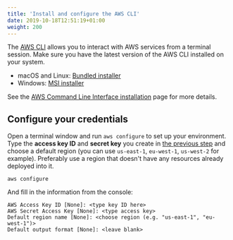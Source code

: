 ```yaml
---
title: 'Install and configure the AWS CLI'
date: 2019-10-18T12:51:19+01:00
weight: 200
---
```


The [AWS CLI](https://aws.amazon.com/cli/) allows you to interact with AWS services from a terminal session.
Make sure you have the latest version of the AWS CLI installed on your system.

 * macOS and Linux: [Bundled installer](https://docs.aws.amazon.com/cli/latest/userguide/awscli-install-bundle.html#install-bundle-other)
 * Windows: [MSI installer](https://docs.aws.amazon.com/cli/latest/userguide/install-windows.html#install-msi-on-windows)

See the [AWS Command Line Interface installation](https://docs.aws.amazon.com/cli/latest/userguide/installing.html) page for more details.

## Configure your credentials

Open a terminal window and run `aws configure` to set up your environment. Type
the **access key ID** and **secret key** you create in [the previous step](../100-account) and choose a default region (you can
use `us-east-1`, `eu-west-1`, `us-west-2` for example). Preferably use a region
that doesn't have any resources already deployed into it.

    aws configure


And fill in the information from the console:

    AWS Access Key ID [None]: <type key ID here>
    AWS Secret Access Key [None]: <type access key>
    Default region name [None]: <choose region (e.g. "us-east-1", "eu-west-1")>
    Default output format [None]: <leave blank>
